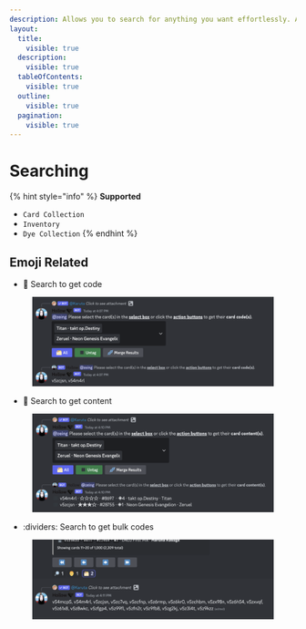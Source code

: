 ```yaml
---
description: Allows you to search for anything you want effortlessly. Also Mobile-friendly
layout:
  title:
    visible: true
  description:
    visible: true
  tableOfContents:
    visible: true
  outline:
    visible: true
  pagination:
    visible: true
---
```


# Searching

{% hint style="info" %}
**Supported**&#x20;

* `Card Collection`
* `Inventory`
* `Dye Collection`
{% endhint %}

## **Emoji Related**

* 🔎  Search to get code

<figure><img src="../.gitbook/assets/image (38).png" alt=""><figcaption></figcaption></figure>

* :man: Search to get content

<figure><img src="../.gitbook/assets/image (39).png" alt=""><figcaption></figcaption></figure>

* :dividers: Search to get bulk codes

<figure><img src="../.gitbook/assets/image (40).png" alt=""><figcaption></figcaption></figure>

